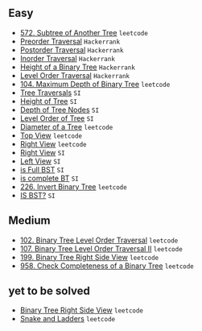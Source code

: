 ## Easy
- [572. Subtree of Another Tree](https://leetcode.com/problems/subtree-of-another-tree/) `leetcode`
- [Preorder Traversal](https://www.hackerrank.com/challenges/tree-preorder-traversal/problem?isFullScreen=true) `Hackerrank`
- [Postorder Traversal](https://www.hackerrank.com/challenges/tree-postorder-traversal/problem?isFullScreen=true) `Hackerrank`
- [Inorder Traversal](https://www.hackerrank.com/challenges/tree-inorder-traversal/problem?isFullScreen=true) `Hackerrank`
- [Height of a Binary Tree](https://www.hackerrank.com/challenges/tree-height-of-a-binary-tree/problem?isFullScreen=true) `Hackerrank`
- [Level Order Traversal](https://www.hackerrank.com/challenges/tree-level-order-traversal/problem?isFullScreen=true) `Hackerrank`
- [104. Maximum Depth of Binary Tree](https://leetcode.com/problems/maximum-depth-of-binary-tree/) `leetcode`
- [Tree Traversals](https://www.hackerrank.com/contests/smart-interviews/challenges/si-tree-traversals) `SI`
- [Height of Tree](https://www.hackerrank.com/contests/smart-interviews/challenges/si-height-of-tree) `SI`
- [Depth of Tree Nodes](https://www.hackerrank.com/contests/smart-interviews/challenges/si-depth-of-tree-nodes) `SI`
- [Level Order of Tree](https://www.hackerrank.com/contests/smart-interviews/challenges/si-level-order-of-tree) `SI`
- [Diameter of a Tree](https://leetcode.com/problems/diameter-of-binary-tree/description/) `leetcode`
- [Top View](https://www.hackerrank.com/challenges/tree-top-view/problem?isFullScreen=true) `leetcode`
- [Right View](https://leetcode.com/problems/binary-tree-right-side-view/description/) `leetcode`
- [Right View](https://www.hackerrank.com/contests/smart-interviews/challenges/si-right-view-of-tree/) `SI`
- [Left View](https://www.hackerrank.com/contests/smart-interviews/challenges/si-left-view-of-tree/) `SI`
- [is Full BST](https://www.hackerrank.com/contests/smart-interviews/challenges/si-is-full-binary-tree) `SI`
- [is complete BT](https://www.hackerrank.com/contests/smart-interviews/challenges/si-is-complete-binary-tree) `SI`
- [226. Invert Binary Tree](https://leetcode.com/problems/invert-binary-tree/) `leetcode`
- [IS BST?](https://www.hackerrank.com/contests/smart-interviews/challenges/si-is-bst/) `SI`


## Medium
- [102. Binary Tree Level Order Traversal](https://leetcode.com/problems/binary-tree-level-order-traversal/submissions/907868572/) `leetcode`
- [107. Binary Tree Level Order Traversal II](https://leetcode.com/problems/binary-tree-level-order-traversal-ii/description/) `leetcode`
- [199. Binary Tree Right Side View](https://leetcode.com/problems/binary-tree-right-side-view/description/) `leetcode`
- [958. Check Completeness of a Binary Tree](https://leetcode.com/problems/check-completeness-of-a-binary-tree/) `leetcode`

## yet to be solved
- [Binary Tree Right Side View](https://leetcode.com/problems/binary-tree-right-side-view/) `leetcode`
- [Snake and Ladders](https://leetcode.com/problems/snakes-and-ladders/) `leetcode`

